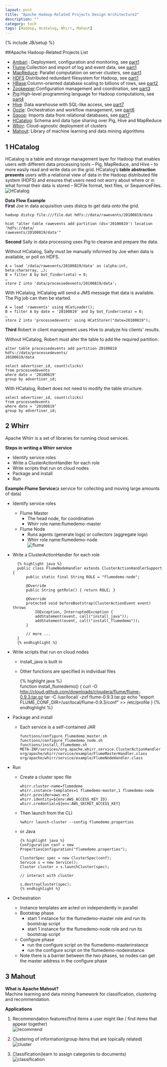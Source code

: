 ```yaml
---
layout: post
title: "Apache Hadoop-Related Projects Design Architecture2"
description: ""
category: tech
tags: [Hadoop, Hcatalog, Whirr, Mahout]
---
```

{% include JB/setup %}

##Apache Hadoop-Related Projects List

- [Ambari][1] : Deployment, configuration and monitoring, see [part1][20]
- [Flume][2]:Collection and import of log and event data, see [part1][20]
- [MapReduce][4]: Parallel computation on server clusters, see [part1][20]
- [HDFS][5] Distributed redundant filesystem for Hadoop, see [part1][20]
- [HBase][3]:Column-oriented database scaling to billions of rows, see [part2][21]
- [Zookeeper][6]:Configuration management and coordination, see [part3][22]
- [Pig][7]:High-level programming language for Hadoop computations, see [part4][23]
- [Hive][8]: Data warehouse with SQL-like access, see [part7][25]
- [Oozie][9]: Orchestration and workflow management, see [part6][24]
- [Sqoop][10]: Imports data from relational databases, see [part7][25]
- [HCatalog][11]: Schema and data type sharing over Pig, Hive and MapReduce
- [Whirr][12]: Cloud-agnostic deployment of clusters
- [Mahout][13]: Library of machine learning and data mining algorithms

<!--break-->

## 1 HCatalog
HCatalog is a table and storage management layer for Hadoop that enables users with different data processing tools – Pig, MapReduce, and Hive – to more easily read and write data on the grid. HCatalog’s __table abstraction presents__ users with a relational view of data in the Hadoop distributed file system (HDFS) and ensures that users need not worry about where or in what format their data is stored – RCFile format, text files, or SequenceFiles.  
![HCatalog](http://incubator.apache.org/hcatalog/docs/r0.5.0/images/hcat-product.jpg)

__Data Flow Example__  
__First__ Joe in data acquisition uses distcp to get data onto the grid.

    hadoop distcp file:///file.dat hdfs://data/rawevents/20100819/data

    hcat "alter table rawevents add partition (ds='20100819') location 'hdfs://data/
    rawevents/20100819/data'"

__Second__ Sally in data processing uses Pig to cleanse and prepare the data.

Without HCatalog, Sally must be manually informed by Joe when data is available, or poll on HDFS.

    A = load '/data/rawevents/20100819/data' as (alpha:int, beta:chararray, …);
    B = filter A by bot_finder(zeta) = 0;
    …
    store Z into 'data/processedevents/20100819/data';

With HCatalog, HCatalog will send a JMS message that data is available. The Pig job can then be started.

    A = load 'rawevents' using HCatLoader();
    B = filter A by date = '20100819' and by bot_finder(zeta) = 0;
    …
    store Z into 'processedevents' using HCatStorer("date=20100819");

__Third__ Robert in client management uses Hive to analyze his clients' results.

Without HCatalog, Robert must alter the table to add the required partition.

    alter table processedevents add partition 20100819 hdfs://data/processedevents/
    20100819/data

    select advertiser_id, count(clicks)
    from processedevents
    where date = '20100819' 
    group by advertiser_id;

With HCatalog, Robert does not need to modify the table structure.

    select advertiser_id, count(clicks)
    from processedevents
    where date = ‘20100819’ 
    group by advertiser_id;

## 2 Whirr
Apache Whirr is a set of libraries for running cloud services.

__Steps in writing a Whirr service__  

   * Identify service roles
   * Write a ClusterActionHandler for each role
   * Write scripts that run on cloud nodes
   * Package and install
   * Run

__Example:Flume Service__(a service for collecting and moving large amounts of data)  

* Identify service roles
  * Flume Master
     * The head node, for coordination
     * Whirr role name:flumedemo-master
  * Flume Node
     * Runs agents (generate logs) or collectors (aggregate logs)
     * Whirr role name:flumedemo-node  
![flume](/assets/2013-03-06-apache-related-projects2/flume.png)

* Write a ClusterActionHandler for each role

        {% highlight java %}  
        public class FlumeNodeHandler extends ClusterActionHandlerSupport {
            public static final String ROLE = "flumedemo-node";
  
            @Override 
            public String getRole() { return ROLE; }
  
            @Override
            protected void beforeBootstrap(ClusterActionEvent event) throws
                IOException, InterruptedException {
                addStatement(event, call("install_java"));
                addStatement(event, call("install_flumedemo"));
            }
        
            // more ...
        }
        {% endhighlight %}

 * Write scripts that run on cloud nodes
   * install_java is built in
   * Other functions are specified in individual files

        {% highlight java %}  
        function install_flumedemo() {
            curl -O http://cloud.github.com/downloads/cloudera/flume/flume-0.9.3.tar.gz
            tar -C /usr/local/ -zxf flume-0.9.3.tar.gz
            echo "export FLUME_CONF_DIR=/usr/local/flume-0.9.3/conf" >> /etc/profile
        }
        {% endhighlight %}

* Package and install
  * Each service is a self-contained JAR

        functions/configure_flumedemo_master.sh
        functions/configure_flumedemo_node.sh functions/install_flumedemo.sh
        META-INF/services/org.apache.whirr.service.ClusterActionHandler
        org/apache/whirr/service/example/FlumeMasterHandler.class
        org/apache/whirr/service/example/FlumeNodeHandler.class
* Run
  * Create a cluster spec file

        whirr.cluster-name=flumedemo
        whirr.instance-templates=1 flumedemo-master,1 flumedemo-node
        whirr.provider=aws-ec2
        whirr.identity=${env:AWS_ACCESS_KEY_ID}
        whirr.credential=${env:AWS_SECRET_ACCESS_KEY}

  * Then launch from the CLI

        %whirr launch-cluster --config flumedemo.properties
  
  * or Java

        {% highlight java %}  
        Configuration conf = new PropertiesConfiguration("flumedemo.properties");

        ClusterSpec spec = new ClusterSpec(conf);
        Service s = new Service();
        Cluster cluster = s.launchCluster(spec);
  
        // interact with cluster

        s.destroyCluster(spec);
        {% endhighlight %}

* Orchestration
  * Instance templates are acted on independently in parallel
  * Bootstrap phase
    * start 1 instance for the flumedemo-master role and run its bootstrap script
    * start 1 instance for the flumedemo-node role and run its bootstrap script
  * Configure phase
    * run the configure script on the flumedemo-masterinstance
    * run the configure script on the flumedemo-nodeinstance
  * Note there is a barrier between the two phases, so nodes can get the master address in the configure phase

## 3 Mahout
__What is Apache Mahout?__  
Machine learning and data mining framework for classification, clustering and recommendation.

__Applications__

1. Recommendation features(find items a user might like / find items that appear together)  
![recommend](/assets/2013-03-06-apache-related-projects2/recommend.png)

2. Clustering of information(group items that are topically related)  
![cluster](/assets/2013-03-06-apache-related-projects2/cluster.png)

3. Classification(learn to assign categories to documents)  
![classification](/assets/2013-03-06-apache-related-projects2/classification.png)

[1]:http://incubator.apache.org/ambari/ "Apache Ambari"
[2]:http://flume.apache.org/ "Apache Flume"
[3]:http://hbase.apache.org/ "Apache Hbase"
[4]:http://wiki.apache.org/hadoop/MapReduce "Apache MapReduce"
[5]:http://hadoop.apache.org/docs/r1.1.1/hdfs_desig5.html "HDFS Architecture Guide"
[6]:http://zookeeper.apache.org/ "Apache Zookeeper"
[7]:http://pig.apache.org/ "Apache Pig"
[8]:http://hive.apache.org/ "Apache Hive"
[9]:http://oozie.apache.org/ "Apache Oozie"
[10]:http://sqoop.apache.org/ "Apache Sqoop"
[11]:http://incubator.apache.org/hcatalog/ "Apache Hcatalog"
[12]:http://whirr.apache.org/ "Apache whirr"
[13]:http://mahout.apache.org/ "Apache Mahout"

[20]:http://zhangjunhd.github.com/2013/02/24/apache-related-projects/
[21]:http://zhangjunhd.github.com/2013/02/25/apache-hbase/
[22]:http://zhangjunhd.github.com/2013/03/01/zookeeper/
[23]:http://zhangjunhd.github.com/2013/03/03/pig/
[24]:http://zhangjunhd.github.com/2013/03/04/oozie/
[25]:http://zhangjunhd.github.com/2013/03/04/hive/